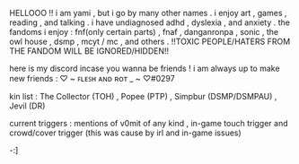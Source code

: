 HELLOOO !! i am yami , but i go by many other names . i enjoy art , games , reading , and talking . i have undiagnosed adhd , dyslexia , and anxiety .
the fandoms i enjoy : fnf(only certain parts) , fnaf , danganronpa , sonic , the owl house , dsmp , mcyt / mc , and others .
!!TOXIC PEOPLE/HATERS FROM THE FANDOM WILL BE IGNORED/HIDDEN!!

here is my discord incase you wanna be friends ! i am always up to make new friends : ♡ ~ ꜰʟᴇꜱʜ ᴀɴᴅ ʀᴏᴛ _ ~ ♡#0297

kin list : The Collector (TOH) , Popee (PTP) , Simpbur (DSMP/DSMPAU) , Jevil (DR)

current triggers : mentions of v0mit of any kind , in-game touch trigger and crowd/cover trigger (this was cause by irl and in-game issues)

-:]
